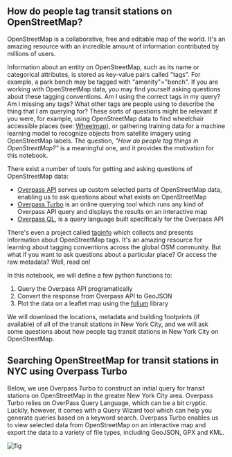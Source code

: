 ## How do people tag transit stations on OpenStreetMap?

OpenStreetMap is a collaborative, free and editable map of the world. It's an amazing resource with an incredible amount of information contributed by millions of users.

Information about an entity on OpenStreetMap, such as its name or categorical attributes, is stored as key-value pairs called "tags". For example, a park bench may be tagged with "amenity"="bench". If you are working with OpenStreetMap data, you may find yourself asking questions about these tagging conventions. Am I using the correct tags in my query? Am I missing any tags? What other tags are people using to describe the thing that I am querying for? These sorts of questions might be relevant if you were, for example, using OpenStreetMap data to find wheelchair accessible places (see: [Wheelmap](https://wheelmap.org/en/map#/?zoom=14)), or gathering training data for a machine learning model to recognize objects from satellite imagery using OpenStreetMap labels. The question, *"How do people tag things in OpenStreetMap?"* is a meaningful one, and it provides the motivation for this notebook.

There exist a number of tools for getting and asking questions of OpenStreetMap data:

- [Overpass API](http://wiki.openstreetmap.org/wiki/Overpass_API) serves up custom selected parts of OpenStreetMap data, enabling us to ask questions about what exists on OpenStreetMap
- [Overpass Turbo](http://overpass-turbo.eu/) is an online querying tool which runs any kind of Overpass API query and displays the results on an interactive map
- [Overpass QL](http://wiki.openstreetmap.org/wiki/Overpass_API/Overpass_QL), is a query language built specifically for the Overpass API

There's even a project called [taginfo](https://taginfo.openstreetmap.org/) which collects and presents information about OpenStreetMap tags. It's an amazing resource for learning about tagging conventions across the global OSM community. But what if you want to ask questions about a particular place? Or access the raw metadata? Well, read on!

In this notebook, we will define a few python functions to:

1) Query the Overpass API programatically
2) Convert the response from Overpass API to GeoJSON
3) Plot the data on a leaflet map using the [folium](https://github.com/python-visualization/folium) library
    
We will download the locations, metadata and building footprints (if available) of all of the transit stations in New York City, and we will ask some questions about how people tag transit stations in New York City on OpenStreetMap.

## Searching OpenStreetMap for transit stations in NYC using Overpass Turbo

Below, we use Overpass Turbo to construct an initial query for transit stations on OpenStreetMap in the greater New York City area. Overpass Turbo relies on OverPass Query Language, which can be a bit cryptic. Luckily, however, it comes with a Query Wizard tool which can help you generate queries based on a keyword search. Overpass Turbo enables us to view selected data from OpenStreetMap on an interactive map and export the data to a variety of file types, including GeoJSON, GPX and KML. 

![fig](https://i.imgur.com/1pkp9Ww.jpg)
